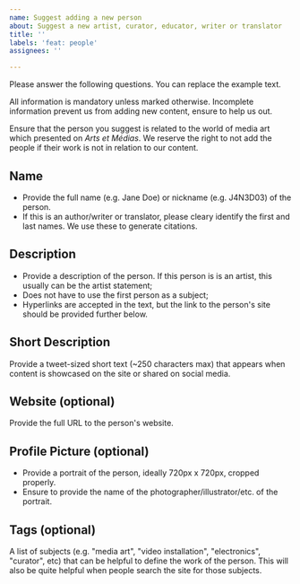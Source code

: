 ```yaml
---
name: Suggest adding a new person
about: Suggest a new artist, curator, educator, writer or translator
title: ''
labels: 'feat: people'
assignees: ''

---
```


Please answer the following questions. You can replace the example text.

All information is mandatory unless marked otherwise. Incomplete information prevent us from adding new content, ensure to help us out.

Ensure that the person you suggest is related to the world of media art which presented on *Arts et Médias*. We reserve the right to not add the people if their work is not in relation to our content.


## Name
- Provide the full name (e.g. Jane Doe) or nickname (e.g. J4N3D03) of the person.
- If this is an author/writer or translator, please cleary identify the first and last names. We use these to generate citations.

## Description
- Provide a description of the person. If this person is is an artist, this usually can be the artist statement;
- Does not have to use the first person as a subject;
- Hyperlinks are accepted in the text, but the link to the person's site should be provided further below.

## Short Description
Provide a tweet-sized short text (~250 characters max) that appears when content is showcased on the site or shared on social media.

## Website (optional)
Provide the full URL to the person's website.

## Profile Picture (optional)
- Provide a portrait of the person, ideally 720px x 720px, cropped properly.
- Ensure to provide the name of the photographer/illustrator/etc. of the portrait.

## Tags (optional)
A list of subjects (e.g. "media art", "video installation", "electronics", "curator", etc) that can be helpful to define the work of the person. This will also be quite helpful when people search the site for those subjects.
